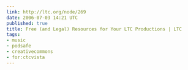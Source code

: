 ```yaml
---
link: http://ltc.org/node/269
date: 2006-07-03 14:21 UTC
published: true
title: Free (and Legal) Resources for Your LTC Productions | LTC
tags:
- music
- podsafe
- creativecommons
- for:ctcvista
---
```



